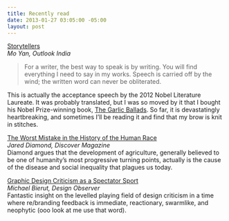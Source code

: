 ```yaml
---
title: Recently read
date: 2013-01-27 03:05:00 -05:00
layout: post
---
```


[Storytellers](http://www.outlookindia.com/article.aspx?283295)<br />
*Mo Yan, Outlook India*<br />
> For a writer, the best way to speak is by writing. You will find everything I need to say in my works. Speech is carried off by the wind; the written word can never be obliterated. 

This is actually the acceptance speech by the 2012 Nobel Literature Laureate. It was probably translated, but I was so moved by it that I bought his Nobel Prize-winning book, [The Garlic Ballads](http://www.amazon.com/gp/product/B006O1Q57G/ref=kinw_myk_ro_title). So far, it is devastatingly heartbreaking, and sometimes I’ll be reading it and find that my brow is knit in stitches.

[The Worst Mistake in the History of the Human Race](http://discovermagazine.com/1987/may/02-the-worst-mistake-in-the-history-of-the-human-race#.UQTgEUrjk5u)<br />
*Jared Diamond, Discover Magazine*<br />
Diamond argues that the development of agriculture, generally believed to be one of humanity’s most progressive turning points, actually is the cause of the disease and social inequality that plagues us today.

[Graphic Design Criticism as a Spectator Sport](http://observatory.designobserver.com/feature/graphic-design-criticism-as-a-spectator-sport/37607/)<br />
*Michael Bierut, Design Observer*<br />
Fantastic insight on the levelled playing field of design criticism in a time where re/branding feedback is immediate, reactionary, swarmlike, and neophytic (ooo look at me use that word).
